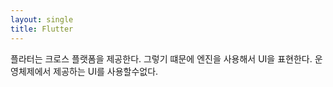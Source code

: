 ```yaml
---
layout: single
title: Flutter
---
```


플라터는 크로스 플랫폼을 제공한다. 그렇기 떄문에 엔진을 사용해서 UI을 표현한다. 운영체제에서 제공하는 UI를 사용할수없다. 

